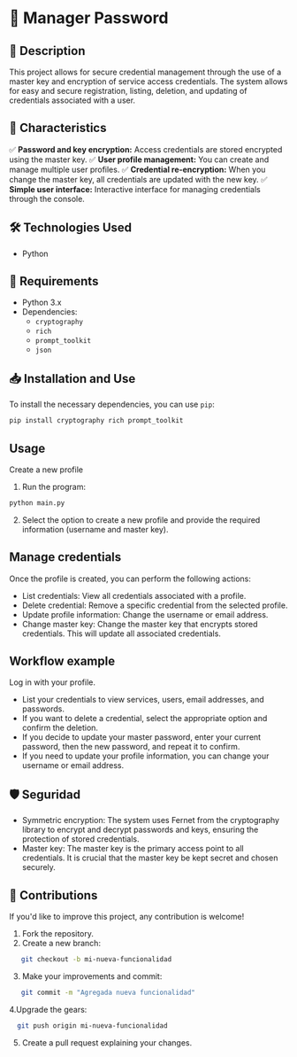 # 🔐 Manager Password

## 📌 Description 

This project allows for secure credential management through the use of a master key and encryption of service access credentials. The system allows for easy and secure registration, listing, deletion, and updating of credentials associated with a user.

## 🚀 Characteristics  

✅ **Password and key encryption:** Access credentials are stored encrypted using the master key.
✅ **User profile management:** You can create and manage multiple user profiles.
✅ **Credential re-encryption:** When you change the master key, all credentials are updated with the new key.
✅ **Simple user interface:** Interactive interface for managing credentials through the console.

## 🛠️ Technologies Used
- Python
  
## 📝 Requirements

- Python 3.x
- Dependencies:
  - `cryptography`
  - `rich`
  - `prompt_toolkit`
  - `json`

## 📥 Installation and Use 

To install the necessary dependencies, you can use `pip`:

```bash
pip install cryptography rich prompt_toolkit
```
## Usage
Create a new profile
1. Run the program:
```bash
python main.py
```
2. Select the option to create a new profile and provide the required information (username and master key).

## Manage credentials
Once the profile is created, you can perform the following actions:

- List credentials: View all credentials associated with a profile.
- Delete credential: Remove a specific credential from the selected profile.
- Update profile information: Change the username or email address.
- Change master key: Change the master key that encrypts stored credentials. This will update all associated credentials.

## Workflow example
Log in with your profile.

- List your credentials to view services, users, email addresses, and passwords.
- If you want to delete a credential, select the appropriate option and confirm the deletion.
- If you decide to update your master password, enter your current password, then the new password, and repeat it to confirm.
- If you need to update your profile information, you can change your username or email address.

## 🛡️ Seguridad

- Symmetric encryption: The system uses Fernet from the cryptography library to encrypt and decrypt passwords and keys, ensuring the protection of stored credentials.
- Master key: The master key is the primary access point to all credentials. It is crucial that the master key be kept secret and chosen securely.

## 📝 Contributions

If you'd like to improve this project, any contribution is welcome!

1. Fork the repository.
2. Create a new branch:
```bash
   git checkout -b mi-nueva-funcionalidad
```
3. Make your improvements and commit:
```bash
   git commit -m "Agregada nueva funcionalidad"
```
4.Upgrade the gears:
```bash
  git push origin mi-nueva-funcionalidad
```
5. Create a pull request explaining your changes.
